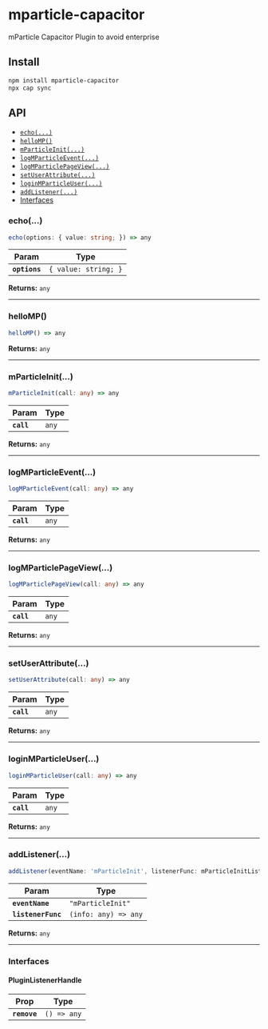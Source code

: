 # mparticle-capacitor

mParticle Capacitor Plugin to avoid enterprise

## Install

```bash
npm install mparticle-capacitor
npx cap sync
```

## API

<docgen-index>

* [`echo(...)`](#echo)
* [`helloMP()`](#hellomp)
* [`mParticleInit(...)`](#mparticleinit)
* [`logMParticleEvent(...)`](#logmparticleevent)
* [`logMParticlePageView(...)`](#logmparticlepageview)
* [`setUserAttribute(...)`](#setuserattribute)
* [`loginMParticleUser(...)`](#loginmparticleuser)
* [`addListener(...)`](#addlistener)
* [Interfaces](#interfaces)

</docgen-index>

<docgen-api>
<!--Update the source file JSDoc comments and rerun docgen to update the docs below-->

### echo(...)

```typescript
echo(options: { value: string; }) => any
```

| Param         | Type                            |
| ------------- | ------------------------------- |
| **`options`** | <code>{ value: string; }</code> |

**Returns:** <code>any</code>

--------------------


### helloMP()

```typescript
helloMP() => any
```

**Returns:** <code>any</code>

--------------------


### mParticleInit(...)

```typescript
mParticleInit(call: any) => any
```

| Param      | Type             |
| ---------- | ---------------- |
| **`call`** | <code>any</code> |

**Returns:** <code>any</code>

--------------------


### logMParticleEvent(...)

```typescript
logMParticleEvent(call: any) => any
```

| Param      | Type             |
| ---------- | ---------------- |
| **`call`** | <code>any</code> |

**Returns:** <code>any</code>

--------------------


### logMParticlePageView(...)

```typescript
logMParticlePageView(call: any) => any
```

| Param      | Type             |
| ---------- | ---------------- |
| **`call`** | <code>any</code> |

**Returns:** <code>any</code>

--------------------


### setUserAttribute(...)

```typescript
setUserAttribute(call: any) => any
```

| Param      | Type             |
| ---------- | ---------------- |
| **`call`** | <code>any</code> |

**Returns:** <code>any</code>

--------------------


### loginMParticleUser(...)

```typescript
loginMParticleUser(call: any) => any
```

| Param      | Type             |
| ---------- | ---------------- |
| **`call`** | <code>any</code> |

**Returns:** <code>any</code>

--------------------


### addListener(...)

```typescript
addListener(eventName: 'mParticleInit', listenerFunc: mParticleInitListener) => Promise<PluginListenerHandle> & PluginListenerHandle
```

| Param              | Type                               |
| ------------------ | ---------------------------------- |
| **`eventName`**    | <code>"mParticleInit"</code>       |
| **`listenerFunc`** | <code>(info: any) =&gt; any</code> |

**Returns:** <code>any</code>

--------------------


### Interfaces


#### PluginListenerHandle

| Prop         | Type                      |
| ------------ | ------------------------- |
| **`remove`** | <code>() =&gt; any</code> |

</docgen-api>
